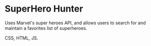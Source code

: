 # SuperHero Hunter

Uses Marvel's super heroes API, and allows users to search for and maintain a favorites list of superheroes.

CSS, HTML, JS.

